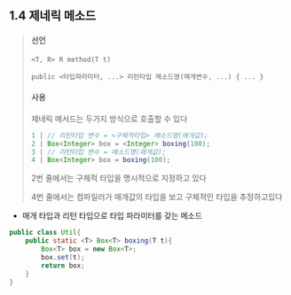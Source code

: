 
## 1.4 제네릭 메소드

> #### 선언 
>`<T, R> R method(T t)`
>
> `public <타입파라미터, ...> 리턴타입 메소드명(매개변수, ...) { ... }`
>
> #### 사용
>
> 제네릭 메서드는 두가지 방식으로 호출할 수 있다
>
> ```java
> 1 | // 리턴타입 변수 = <구체적타입> 메소드명(매개값);
> 2 | Box<Integer> box = <Integer> boxing(100);
> 3 | // 리턴타입 변수 = 메소드명(매개값);
> 4 | Box<Integer> box = boxing(100);
> ```
>
> 2번 줄에서는 구체적 타입을 명시적으로 지정하고 있다
>
> 4번 줄에서는 컴파일러가 매개값의 타입을 보고 구체적인 타입을 추정하고있다

* 매개 타입과 리턴 타입으로 타입 파라미터를 갖는 메소드

```java
public class Util{
    public static <T> Box<T> boxing(T t){
        Box<T> box = new Box<T>;
        box.set(t);
        return box;
    }   
}
```
